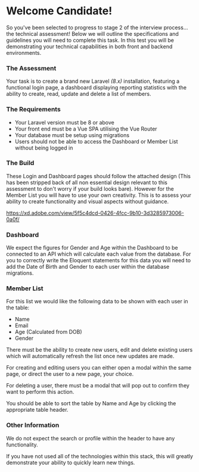 # Welcome Candidate!

So you've been selected to progress to stage 2 of the interview process... the technical assessment! Below we will outline the specifications and guidelines you will need to complete this task. In this test you will be demonstrating your technical capabilities in both front and backend environments.


### The Assessment

Your task is to create a brand new Laravel *(8.x)* installation, featuring a functional login page, a dashboard displaying reporting statistics with the ability to create, read, update and delete a list of members.


### The Requirements

 - Your Laravel version must be 8 or above
 - Your front end must be a Vue SPA utilising the Vue Router
 - Your database must be setup using migrations
 - Users should not be able to access the Dashboard or Member List without being logged in

### The Build

These Login and Dashboard pages should follow the attached design (This has been stripped back of all non essential design relevant to this assessment to don't worry if your build looks bare). However for the Member List you will have to use your own creativity. This is to assess your ability to create functionality and visual aspects without guidance.

https://xd.adobe.com/view/5f5c4dcd-0426-4fcc-9b10-3d3285973006-0a0f/

### Dashboard

We expect the figures for Gender and Age within the Dashboard to be connected to an API which will calculate each value from the database.  For you to correctly write the Eloquent statements for this data you will need to add the Date of Birth and Gender to each user within the database migrations.

### Member List

For this list we would like the following data to be shown with each user in the table:

 - Name
 - Email
 - Age (Calculated from DOB)
 - Gender

There must be the ability to create new users, edit and delete existing users which will automatically refresh the list once new updates are made.

For creating and editing users you can either open a modal within the same page, or direct the user to a new page, your choice.

For deleting a user, there must be a modal that will pop out to confirm they want to perform this action.

You should be able to sort the table by Name and Age by clicking the appropriate table header.

### Other Information

We do not expect the search or profile within the header to have any functionality.

If you have not used all of the technologies within this stack, this will greatly demonstrate your ability to quickly learn new things.
